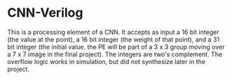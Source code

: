 # CNN-Verilog

This is a processing element of a CNN. It accepts as input a 16 bit integer (the value at the point), a 16 bit integer (the weight of that point), and a 31 bit integer (the initial value. the PE will be part of a 3 x 3 group moving over a 7 x 7 image in the final project). The integers are two's complement. The overflow logic works in simulation, but did not synthesize later in the project. 
